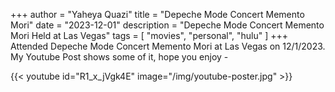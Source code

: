 +++
author = "Yaheya Quazi"
title = "Depeche Mode Concert Memento Mori"
date = "2023-12-01"
description = "Depeche Mode Concert Memento Mori Held at Las Vegas"
tags = [
"movies",
"personal",
"hulu"
]
+++
Attended Depeche Mode Concert Memento Mori at Las Vegas on 12/1/2023. My Youtube Post shows some of it, hope you enjoy -

{{< youtube id="R1_x_jVgk4E" image="/img/youtube-poster.jpg" >}}



